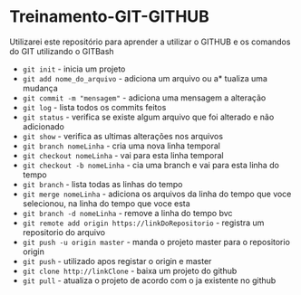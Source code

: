 # Treinamento-GIT-GITHUB
Utilizarei este repositório para aprender a utilizar o GITHUB e os comandos do GIT utilizando o GITBash
* `git init` - inicia um projeto
* `git add nome_do_arquivo` - adiciona um arquivo ou a* tualiza uma mudança
* `git commit -m "mensagem"` - adiciona uma mensagem a alteração
* `git log` - lista todos os commits feitos
* `git status` - verifica se existe algum arquivo que foi alterado e não adicionado
* `git show` - verifica as ultimas alterações nos arquivos
* `git branch nomeLinha` - cria uma nova linha temporal
* `git checkout nomeLinha` - vai para esta linha temporal
* `git checkout -b nomeLinha` - cia uma branch e vai para esta linha do tempo
* `git branch` - lista todas as linhas do tempo
* `git merge nomeLinha` - adiciona os arquivos da linha do tempo que voce selecionou, na linha do tempo que voce esta
* `git branch -d nomeLinha` - remove a linha do tempo bvc   
* `git remote add origin https://linkDoRepositorio` - registra um repositorio do arquivo
* `git push -u origin master` - manda o projeto master para o repositorio origin
* `git push` - utilizado apos registar o origin e master
* `git clone http://linkClone` - baixa um projeto do github
* `git pull` - atualiza o projeto de acordo com o ja existente no github
